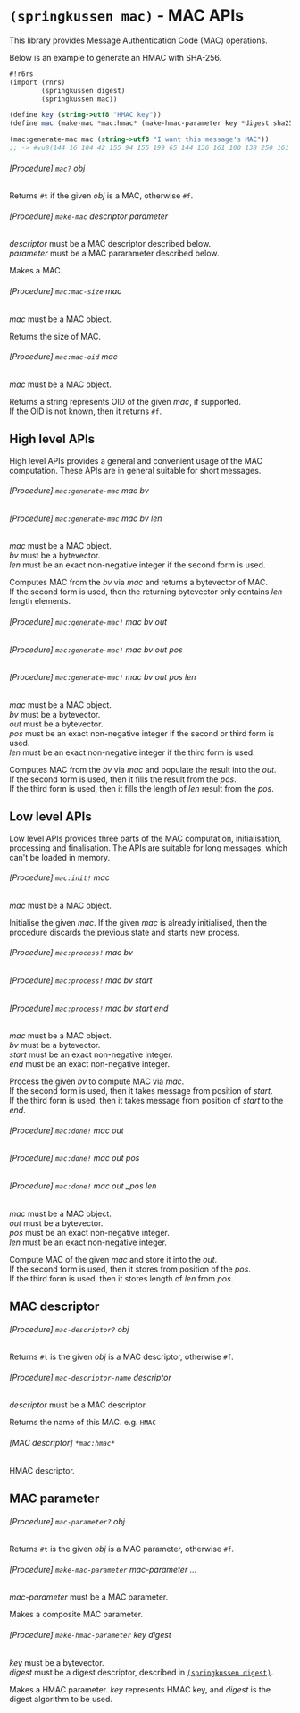 `(springkussen mac)` - MAC APIs
===============================

This library provides Message Authentication Code (MAC) operations.

Below is an example to generate an HMAC with SHA-256.

```scheme
#!r6rs
(import (rnrs)
        (springkussen digest)
        (springkussen mac))

(define key (string->utf8 "HMAC key"))
(define mac (make-mac *mac:hmac* (make-hmac-parameter key *digest:sha256*)))

(mac:generate-mac mac (string->utf8 "I want this message's MAC"))
;; -> #vu8(144 16 104 42 155 94 155 199 65 144 136 161 100 138 250 161 64 222 188 46 239 174 116 242 113 151 10 137 82 38 234 194)
```

###### [Procedure] `mac?` _obj_

Returns `#t` if the given _obj_ is a MAC, otherwise `#f`.

###### [Procedure] `make-mac` _descriptor_ _parameter_

_descriptor_ must be a MAC descriptor described below.  
_parameter_ must be a MAC pararameter described below.

Makes a MAC.

###### [Procedure] `mac:mac-size` _mac_

_mac_ must be a MAC object.

Returns the size of MAC.

###### [Procedure] `mac:mac-oid` _mac_

_mac_ must be a MAC object.

Returns a string represents OID of the given _mac_, if supported.  
If the OID is not known, then it returns `#f`.


High level APIs
---------------

High level APIs provides a general and convenient usage of the
MAC computation. These APIs are in general suitable for short
messages.

###### [Procedure] `mac:generate-mac` _mac_ _bv_
###### [Procedure] `mac:generate-mac` _mac_ _bv_ _len_

_mac_ must be a MAC object.  
_bv_ must be a bytevector.  
_len_ must be an exact non-negative integer if the second form is used.

Computes MAC from the _bv_ via _mac_ and returns a bytevector of MAC.  
If the second form is used, then the returning bytevector only contains
_len_ length elements.

###### [Procedure] `mac:generate-mac!` _mac_ _bv_ _out_
###### [Procedure] `mac:generate-mac!` _mac_ _bv_ _out_ _pos_
###### [Procedure] `mac:generate-mac!` _mac_ _bv_ _out_ _pos_ _len_

_mac_ must be a MAC object.  
_bv_ must be a bytevector.  
_out_ must be a bytevector.  
_pos_ must be an exact non-negative integer if the second or third form is used.  
_len_ must be an exact non-negative integer if the third form is used.

Computes MAC from the _bv_ via _mac_ and populate the result into the _out_.  
If the second form is used, then it fills the result from the _pos_.  
If the third form is used, then it fills the length of _len_ result from
the _pos_.

Low level APIs
--------------

Low level APIs provides three parts of the MAC computation,
initialisation, processing and finalisation. The APIs are suitable for
long messages, which can't be loaded in memory.

###### [Procedure] `mac:init!` _mac_

_mac_ must be a MAC object.

Initialise the given _mac_. If the given _mac_ is already initialised,
then the procedure discards the previous state and starts new process.

###### [Procedure] `mac:process!` _mac_ _bv_
###### [Procedure] `mac:process!` _mac_ _bv_ _start_
###### [Procedure] `mac:process!` _mac_ _bv_ _start_ _end_

_mac_ must be a MAC object.  
_bv_ must be a bytevector.  
_start_ must be an exact non-negative integer.  
_end_ must be an exact non-negative integer.  

Process the given _bv_ to compute MAC via _mac_.  
If the second form is used, then it takes message from position of _start_.  
If the third form is used, then it takes message from position of _start_ to
the _end_.

###### [Procedure] `mac:done!` _mac_ _out_
###### [Procedure] `mac:done!` _mac_ _out_ _pos_
###### [Procedure] `mac:done!` _mac_ _out_ _pos _len_

_mac_ must be a MAC object.  
_out_ must be a bytevector.  
_pos_ must be an exact non-negative integer.  
_len_ must be an exact non-negative integer.  

Compute MAC of the given _mac_ and store it into the _out_.  
If the second form is used, then it stores from position of the _pos_.  
If the third form is used, then it stores length of _len_ from _pos_.


MAC descriptor
--------------

###### [Procedure] `mac-descriptor?` _obj_

Returns `#t` is the given _obj_ is a MAC descriptor, otherwise `#f`.

###### [Procedure] `mac-descriptor-name` _descriptor_

_descriptor_ must be a MAC descriptor.

Returns the name of this MAC. e.g. `HMAC`

###### [MAC descriptor] `*mac:hmac*`

HMAC descriptor.


MAC parameter
-------------

###### [Procedure] `mac-parameter?` _obj_

Returns `#t` is the given _obj_ is a MAC parameter, otherwise `#f`.

###### [Procedure] `make-mac-parameter` _mac-parameter_ _..._

_mac-parameter_ must be a MAC parameter.

Makes a composite MAC parameter.

###### [Procedure] `make-hmac-parameter` _key_ _digest_

_key_ must be a bytevector.  
_digest_ must be a digest descriptor, described in 
[`(springkussen digest)`](./digest.md).

Makes a HMAC parameter. _key_ represents HMAC key, and _digest_ is the
digest algorithm to be used.
